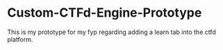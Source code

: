 # Custom-CTFd-Engine-Prototype

This is my prototype for my fyp regarding adding a learn tab into the ctfd platform.
